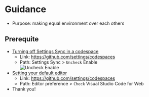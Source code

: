 # Guidance 

- Purpose: making equal environment over each others  

## Prerequite

- [Turning off Settings Sync in a codespace](https://docs.github.com/en/codespaces/setting-your-user-preferences/personalizing-github-codespaces-for-your-account#turning-off-settings-sync-in-a-codespace)
  - Link: <https://github.com/settings/codespaces>  
  - Path: Settings Sync > `Uncheck` Enable  
    ![Uncheck Enable](https://github.com/user-attachments/assets/934485f4-724e-462f-b36e-759605dc46b7)
- [Setting your default editor](https://docs.github.com/en/codespaces/setting-your-user-preferences/setting-your-default-editor-for-github-codespaces#setting-your-default-editor)
  - Link: <https://github.com/settings/codespaces>  
  - Path: Editor preference > `Check` Visual Studio Code for Web  
- Thank you!  
